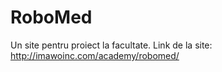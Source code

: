 # RoboMed
Un site pentru proiect la facultate.
Link de la site: http://imawoinc.com/academy/robomed/
